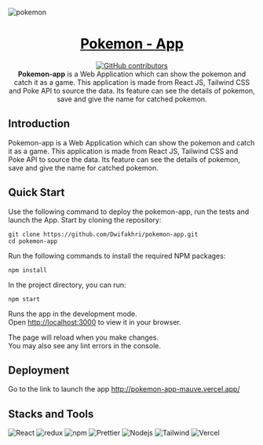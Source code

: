 ![pokemon](https://i.paste.pics/af39979b9e081f7d12ee90787dc6c019.png)

<a href="https://github.com/Dwifakhri/pokemon-app" style="color: black;">
    <h1 align="center">Pokemon - App</h1>
</a>
<p align="center">
    <a href="https://github.com/Dwifakhri/pokemon-app/graphs/contributors">
        <img src="https://img.shields.io/github/contributors/Dwifakhri/pokemon-app?style=for-the-badge&color=blue"
            alt="GitHub contributors">
    </a>
    </br>
    <b>Pokemon-app</b> is a Web Application which can show the pokemon and catch it as a game. This application is made from React JS, Tailwind CSS and Poke API to source the data. Its feature can see the details of pokemon, save and give the name for catched pokemon.
</p>

## Introduction
Pokemon-app is a Web Application which can show the pokemon and catch it as a game. This application is made from React JS, Tailwind CSS and Poke API to source the data. Its feature can see the details of pokemon, save and give the name for catched pokemon.

## Quick Start
Use the following command to deploy the pokemon-app, run the tests and launch the App. Start by cloning the repository:

```
git clone https://github.com/Dwifakhri/pokemon-app.git
cd pokemon-app
```

Run the following commands to install the required NPM packages:

```
npm install
```

In the project directory, you can run:
```
npm start
```

Runs the app in the development mode.\
Open [http://localhost:3000](http://localhost:3000) to view it in your browser.

The page will reload when you make changes.\
You may also see any lint errors in the console.

## Deployment
Go to the link to launch the app
http://pokemon-app-mauve.vercel.app/

## Stacks and Tools
<p>
  <img alt="React" src="https://img.shields.io/badge/-React-45b8d8?style=flat-square&logo=react&logoColor=white" />
  <img alt="redux" src="https://img.shields.io/badge/-Redux-764ABC?style=flat-square&logo=redux&logoColor=white" />
  <img alt="npm" src="https://img.shields.io/badge/-NPM-CB3837?style=flat-square&logo=npm&logoColor=white" />
  <img alt="Prettier" src="https://img.shields.io/badge/-Prettier-F7B93E?style=flat-square&logo=prettier&logoColor=white" />
  <img alt="Nodejs" src="https://img.shields.io/badge/-Nodejs-43853d?style=flat-square&logo=Node.js&logoColor=white" />
  <img alt="Tailwind" src="https://img.shields.io/badge/Tailwind_CSS-38B2AC?style=flat-square&logo=tailwind-css&logoColor=white" />
  <img alt="Vercel" src="https://img.shields.io/badge/Vercel-000000?style=flat-square&logo=vercel&logoColor=white" />
</p>
